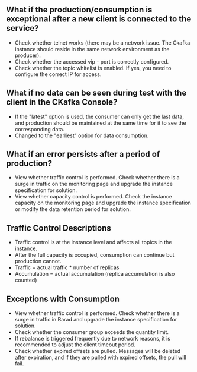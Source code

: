 ## What if the production/consumption is exceptional after a new client is connected to the service?

- Check whether telnet works (there may be a network issue. The Ckafka instance should reside in the same network environment as the producer).
- Check whether the accessed vip - port is correctly configured.
- Check whether the topic whitelist is enabled. If yes, you need to configure the correct IP for access.

## What if no data can be seen during test with the client in the CKafka Console?
-	If the "latest" option is used, the consumer can only get the last data, and production should be maintained at the same time for it to see the corresponding data.
-	Changed to the "earliest" option for data consumption.

## What if an error persists after a period of production?
- View whether traffic control is performed. Check whether there is a surge in traffic on the monitoring page and upgrade the instance specification for solution.
- View whether capacity control is performed. Check the instance capacity on the monitoring page and upgrade the instance specification or modify the data retention period for solution.

## Traffic Control Descriptions
-	Traffic control is at the instance level and affects all topics in the instance.
-	After the full capacity is occupied, consumption can continue but production cannot.
-	Traffic = actual traffic \* number of replicas
-	Accumulation = actual accumulation (replica accumulation is also counted)

## Exceptions with Consumption
-	View whether traffic control is performed. Check whether there is a surge in traffic in Barad and upgrade the instance specification for solution.
-	Check whether the consumer group exceeds the quantity limit.
-	If rebalance is triggered frequently due to network reasons, it is recommended to adjust the client timeout period.
-	Check whether expired offsets are pulled. Messages will be deleted after expiration, and if they are pulled with expired offsets, the pull will fail.

